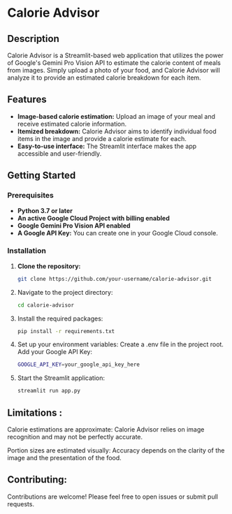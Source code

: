 # Calorie Advisor

## Description

Calorie Advisor is a Streamlit-based web application that utilizes the power of Google's Gemini Pro Vision API to estimate the calorie content of meals from images. Simply upload a photo of your food, and Calorie Advisor will analyze it to provide an estimated calorie breakdown for each item. 

## Features

* **Image-based calorie estimation:** Upload an image of your meal and receive estimated calorie information.
* **Itemized breakdown:** Calorie Advisor aims to identify individual food items in the image and provide a calorie estimate for each.
* **Easy-to-use interface:** The Streamlit interface makes the app accessible and user-friendly.

## Getting Started

### Prerequisites

* **Python 3.7 or later**
* **An active Google Cloud Project with billing enabled**
* **Google Gemini Pro Vision API enabled** 
* **A Google API Key:**  You can create one in your Google Cloud console. 

### Installation

1. **Clone the repository:**
   ```bash
   git clone https://github.com/your-username/calorie-advisor.git
   ```
2. Navigate to the project directory:
   ```bash
   cd calorie-advisor
   ```
3. Install the required packages:
    ```bash
   pip install -r requirements.txt
    ```
4. Set up your environment variables:
   Create a .env file in the project root.
   Add your Google API Key:
   ```bash
   GOOGLE_API_KEY=your_google_api_key_here
   ```
5. Start the Streamlit application:
   ```bash
   streamlit run app.py
   ```
   
## Limitations :
Calorie estimations are approximate: Calorie Advisor relies on image recognition and may not be perfectly accurate.

Portion sizes are estimated visually: Accuracy depends on the clarity of the image and the presentation of the food.

## Contributing:

Contributions are welcome! Please feel free to open issues or submit pull requests.
   
